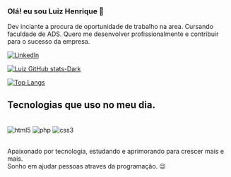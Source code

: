 

### Olá! eu sou Luiz Henrique 👋
 Dev inciante a procura de oportunidade de trabalho na area.
Cursando faculdade de ADS.
Quero me desenvolver profissionalmente e contribuir para o sucesso da empresa.

[![Linkedln](https://img.shields.io/badge/LinkedIn-0077B5?style=for-the-badge&logo=linkedin&logoColor=white)](https://www.linkedin.com/in/luiz-henrique-0138b9152/)

[![Luiz GitHub stats-Dark](https://github-readme-stats.vercel.app/api?username=Famuit&show_icons=true&theme=dark#gh-dark-mode-only)](https://github.com/Famuit/github-readme-stats#gh-dark-mode-only)

[![Top Langs](https://github-readme-stats.vercel.app/api/top-langs/?username=Famuit&hide_progress=true)](https://github.com/Famuit/github-readme-stats)

## Tecnologias que uso no meu dia.

<div style="display: inline_block"><br/>
<img align="center" alt="html5" src="https://img.shields.io/badge/HTML5-E34F26?style=for-the-badge&logo=html5&logoColor=white"/>
<img align="center" alt="php" src="https://img.shields.io/badge/PHP-777BB4?style=for-the-badge&logo=php&logoColor=white"/>
<img align="center" alt="css3" src="https://img.shields.io/badge/CSS3-1572B6?style=for-the-badge&logo=css3&logoColor=white"/>
</div><br/>

Apaixonado por tecnologia, estudando e aprimorando para crescer mais e mais.<br/>
Sonho em ajudar pessoas atraves da programação. 😉
